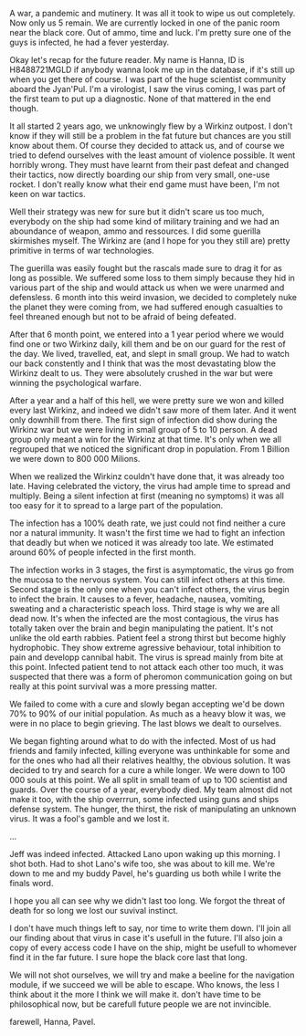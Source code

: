 A war, a pandemic and mutinery. It was all it took to wipe us out completely. Now only us 5 remain. We are currently locked in one of the panic room near the black core. Out of ammo, time and luck. I'm pretty sure one of the guys is infected, he had a fever yesterday.

Okay let's recap for the future reader.
My name is Hanna, ID is H8488721MGLD if anybody wanna look me up in the database, if it's still up when you get there of course. I was part of the huge scientist community aboard the Jyan'Pul. I'm a virologist, I saw the virus coming, I was part of the first team to put up a diagnostic. None of that mattered in the end though.

It all started 2 years ago, we unknowingly flew by a Wirkinz outpost. I don't know if they will still be a problem in the fat future but chances are you still know about them.
Of course they decided to attack us, and of course we tried to defend ourselves with the least amount of violence possible. It went horribly wrong. They must have learnt from their past defeat and changed their tactics, now directly boarding our ship from very small, one-use rocket. I don't really know what their end game must have been, I'm not keen on war tactics.

Well their strategy was new for sure but it didn't scare us too much, everybody on the ship had some kind of military training and we had an aboundance of weapon, ammo and ressources. I did some guerilla skirmishes myself. The Wirkinz are (and I hope for you they still are) pretty primitive in terms of war technologies.

The guerilla was easily fought but the rascals made sure to drag it for as long as possible. We suffered some loss to them simply because they hid in various part of the ship and would attack us when we were unarmed and defensless. 6 month into this weird invasion, we decided to completely nuke the planet they were coming from, we had suffered enough casualties to feel threaned enough but not to be afraid of being defeated. 

After that 6 month point, we entered into a 1 year period where we would find one or two Wirkinz daily, kill them and be on our guard for the rest of the day. We lived, travelled, eat, and slept in small group. We had to watch our back constently and I think that was the most devastating blow the Wirkinz dealt to us. They were absolutely crushed in the war but were winning the psychological warfare.

After a year and a half of this hell, we were pretty sure we won and killed every last Wirkinz, and indeed we didn't saw more of them later. And it went only downhill from there. The first sign of infection did show during the Wirkinz war but we were living in small group of 5 to 10 person. A dead group only meant a win for the Wirkinz at that time. It's only when we all regrouped that we noticed the significant drop in population. From 1 Billion we were down to 800 000 Milions.

When we realized the Wirkinz couldn't have done that, it was already too late. Having celebrated the victory, the virus had ample time to spread and multiply. Being a silent infection at first (meaning no symptoms) it was all too easy for it to spread to a large part of the population.

The infection has a 100% death rate, we just could not find neither a cure nor a natural immunity. It wasn't the first time we had to fight an infection that deadly but when we noticed it was already too late. We estimated around 60% of people infected in the first month.

The infection works in 3 stages, the first is asymptomatic, the virus go from the mucosa to the nervous system. You can still infect others at this time.
Second stage is the only one when you can't infect others, the virus begin to infect the brain. It causes to a fever, headache, nausea, vomiting, sweating and a characteristic speach loss.
Third stage is why we are all dead now. It's when the infected are the most contagious, the virus has totally taken over the brain and begin manipulating the patient. It's not unlike the old earth rabbies. Patient feel a strong thirst but become highly hydrophobic. They show extreme agressive behaviour, total inhibition to pain and developp cannibal habit. The virus is spread mainly from bite at this point. Infected patient tend to not attack each other too much, it was suspected that there was a form of pheromon communication going on but really at this point survival was a more pressing matter.

We failed to come with a cure and slowly began accepting we'd be down 70% to 90% of our initial population. As much as a heavy blow it was, we were in no place to begin grieving. The last blows we dealt to ourselves. 

We began fighting around what to do with the infected. Most of us had friends and family infected, killing everyone was unthinkable for some and for the ones who had all their relatives healthy, the obvious solution.
It was decided to try and search for a cure a while longer. We were down to 100 000 souls at this point. We all split in small team of up to 100 scientist and guards. Over the course of a year, everybody died. My team almost did not make it too, with the ship overrrun, some infected using guns and ships defense system. The hunger, the thirst, the risk of manipulating an unknown virus. It was a fool's gamble and we lost it.

...

Jeff was indeed infected. Attacked Lano upon waking up this morning. I shot both. Had to shot Lano's wife too, she was about to kill me. We're down to me and my buddy Pavel, he's guarding us both while I write the finals word.

I hope you all can see why we didn't last too long. We forgot the threat of death for so long we lost our suvival instinct.

I don't have much things left to say, nor time to write them down. I'll join all our finding about that virus in case it's usefull in the future. I'll also join a copy of every access code I have on the ship, might be usefull to whomever find it in the far future. I sure hope the black core last that long.

We will not shot ourselves, we will try and make a beeline for the navigation module, if we succeed we will be able to escape. Who knows, the less I think about it the more I think we will make it. don't have time to be philosophical now, but be carefull future people we are not invincible.

farewell, 
Hanna, Pavel.
